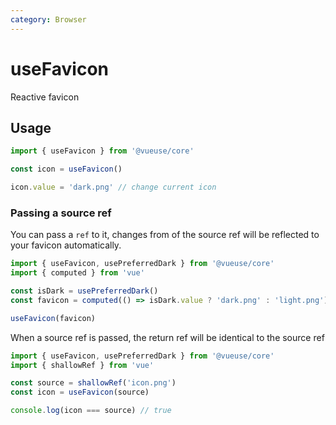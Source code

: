 ```yaml
---
category: Browser
---
```


# useFavicon

Reactive favicon

## Usage

```js {3}
import { useFavicon } from '@vueuse/core'

const icon = useFavicon()

icon.value = 'dark.png' // change current icon
```

### Passing a source ref

You can pass a `ref` to it, changes from of the source ref will be reflected to your favicon automatically.

```js {7}
import { useFavicon, usePreferredDark } from '@vueuse/core'
import { computed } from 'vue'

const isDark = usePreferredDark()
const favicon = computed(() => isDark.value ? 'dark.png' : 'light.png')

useFavicon(favicon)
```

When a source ref is passed, the return ref will be identical to the source ref

```ts twoslash
import { useFavicon, usePreferredDark } from '@vueuse/core'
import { shallowRef } from 'vue'

const source = shallowRef('icon.png')
const icon = useFavicon(source)

console.log(icon === source) // true
```
